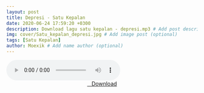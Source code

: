 ```yaml
---
layout: post
title: Depresi - Satu Kepalan
date: 2020-06-24 17:59:20 +0300
description: Download lagu satu kepalan - depresi.mp3 # Add post description (optional)
img: cover/Satu_kepalan_depresi.jpg # Add image post (optional)
tags: [Satu Kepalan]
author: Moexik # Add name author (optional)
---
```


<audio class='js-player' style="--plyr-color-main: #212121;" controls>
<source src="https://drive.google.com/uc?authuser=0&id=1413nitdE9NmDyRJI4Cssmdy-gxS0cjit&export=download" type="audio/mp3">
</audio><br />

<center>
<a href="/dl/depresi-satukepalan/" ><i class="fa fa-caret-down" aria-hidden="true"></i>&nbsp; &nbsp;Download</a>
</center><br />
